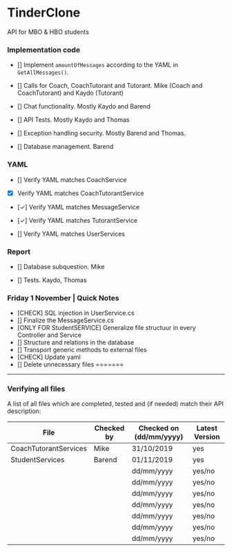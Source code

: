 # TinderClone
API for MBO &amp; HBO students 


### Implementation code

- [] Implement `amountOfMessages` according to the YAML in `GetAllMessages()`.

- [] Calls for Coach, CoachTutorant and Tutorant. Mike (Coach and CoachTutorant) and Kaydo (Tutorant)

- [] Chat functionality. Mostly Kaydo and Barend

- [] API Tests. Mostly Kaydo and Thomas

- [] Exception handling security. Mostly Barend and Thomas.

- [] Database management. Barend

### YAML

- [] Verify YAML matches CoachService

- [x] Verify YAML matches CoachTutorantService

- [✓] Verify YAML matches MessageService

- [✓] Verify YAML matches TutorantService

- [] Verify YAML matches UserServices

### Report

- [] Database subquestion. Mike

- [] Tests. Kaydo, Thomas

### Friday 1 November | Quick Notes
- [CHECK] SQL injection in UserService.cs
- [] Finalize the MessageService.cs
- [ONLY FOR StudentSERVICE] Generalize file structuur in every Controller and Service
- [] Structure and relations in the database
- [] Transport generic methods to external files
- [CHECK] Update yaml
- [] Delete unnecessary files
=======
---

### Verifying all files

A list of all files which are completed, tested and (if needed) match their API description:

| File                  | Checked by | Checked on (dd/mm/yyyy) | Latest Version |
|-----------------------|------------|-------------------------| -------------- |
| CoachTutorantServices | Mike       | 31/10/2019              | yes            |
| StudentServices       | Barend     | 01/11/2019              | yes            |
|                       |            | dd/mm/yyyy              | yes/no         |
|                       |            | dd/mm/yyyy              | yes/no         |
|                       |            | dd/mm/yyyy              | yes/no         |
|                       |            | dd/mm/yyyy              | yes/no         |
|                       |            | dd/mm/yyyy              | yes/no         |
|                       |            | dd/mm/yyyy              | yes/no         |
|                       |            | dd/mm/yyyy              | yes/no         |
